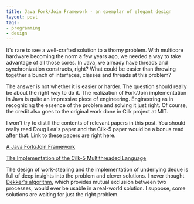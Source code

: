 ```yaml
---
title: Java Fork/Join Framework - an exemplar of elegant design
layout: post
tags:
- programming
- design
---
```


It's rare to see a well-crafted solution to a thorny problem. With
multicore hardware becoming the norm a few years ago, we needed a way
to take advantage of all those cores. In Java, we already have
threads and synchronization constructs, right? What could be easier
than throwing together a bunch of interfaces, classes and threads at
this problem?

The answer is not whether it is easier or harder. The question should
really be about the right way to do it. The realization of Fork/Join
implementation in Java is quite an impressive piece of
engineering. Engineering as in recognizing the essence of the problem
and solving it just right. Of course, the credit also goes to the
original work done in Cilk project at MIT.

I won't try to distill the contents of relevant papers in this
post. You should really read Doug Lea's paper and the Cilk-5 paper
would be a bonus read after that. Link to these papers are right here.

[A Java Fork/Join Framework](http://gee.cs.oswego.edu/dl/papers/fj.pdf)

[The Implementation of the Cilk-5 Multithreaded Language](http://citeseerx.ist.psu.edu/viewdoc/summary?doi=10.1.1.52.2013)

The design of work-stealing and the implementation of underlying deque
is full of deep insights into the problem and clever solutions. I never
thought
[Dekker's algorithm](https://en.wikipedia.org/wiki/Dekker's_algorithm),
which provides mutual exclusion between two processes, would ever be
usable in a real-world solution. I suppose, some solutions are waiting
for just the right problem.

